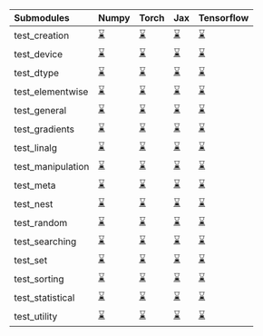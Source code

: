 | Submodules        | Numpy                                                                                                                           | Torch                                                                                                                           | Jax                                                                                                                             | Tensorflow                                                                                                                      |
|:------------------|:--------------------------------------------------------------------------------------------------------------------------------|:--------------------------------------------------------------------------------------------------------------------------------|:--------------------------------------------------------------------------------------------------------------------------------|:--------------------------------------------------------------------------------------------------------------------------------|
| test_creation     | <a href="https://github.com/unifyai/ivy/runs/7856057870?check_suite_focus=true" rel="noopener noreferrer" target="_blank">⌛</a> | <a href="https://github.com/unifyai/ivy/runs/7856059391?check_suite_focus=true" rel="noopener noreferrer" target="_blank">⌛</a> | <a href="https://github.com/unifyai/ivy/runs/7856061251?check_suite_focus=true" rel="noopener noreferrer" target="_blank">⌛</a> | <a href="https://github.com/unifyai/ivy/runs/7856062784?check_suite_focus=true" rel="noopener noreferrer" target="_blank">⌛</a> |
| test_device       | <a href="https://github.com/unifyai/ivy/runs/7856057961?check_suite_focus=true" rel="noopener noreferrer" target="_blank">⌛</a> | <a href="https://github.com/unifyai/ivy/runs/7856059490?check_suite_focus=true" rel="noopener noreferrer" target="_blank">⌛</a> | <a href="https://github.com/unifyai/ivy/runs/7856061330?check_suite_focus=true" rel="noopener noreferrer" target="_blank">⌛</a> | <a href="https://github.com/unifyai/ivy/runs/7856062888?check_suite_focus=true" rel="noopener noreferrer" target="_blank">⌛</a> |
| test_dtype        | <a href="https://github.com/unifyai/ivy/runs/7856058045?check_suite_focus=true" rel="noopener noreferrer" target="_blank">⌛</a> | <a href="https://github.com/unifyai/ivy/runs/7856059606?check_suite_focus=true" rel="noopener noreferrer" target="_blank">⌛</a> | <a href="https://github.com/unifyai/ivy/runs/7856061419?check_suite_focus=true" rel="noopener noreferrer" target="_blank">⌛</a> | <a href="https://github.com/unifyai/ivy/runs/7856062992?check_suite_focus=true" rel="noopener noreferrer" target="_blank">⌛</a> |
| test_elementwise  | <a href="https://github.com/unifyai/ivy/runs/7856058117?check_suite_focus=true" rel="noopener noreferrer" target="_blank">⌛</a> | <a href="https://github.com/unifyai/ivy/runs/7856059736?check_suite_focus=true" rel="noopener noreferrer" target="_blank">⌛</a> | <a href="https://github.com/unifyai/ivy/runs/7856061518?check_suite_focus=true" rel="noopener noreferrer" target="_blank">⌛</a> | <a href="https://github.com/unifyai/ivy/runs/7856063074?check_suite_focus=true" rel="noopener noreferrer" target="_blank">⌛</a> |
| test_general      | <a href="https://github.com/unifyai/ivy/runs/7856058182?check_suite_focus=true" rel="noopener noreferrer" target="_blank">⌛</a> | <a href="https://github.com/unifyai/ivy/runs/7856059917?check_suite_focus=true" rel="noopener noreferrer" target="_blank">⌛</a> | <a href="https://github.com/unifyai/ivy/runs/7856061620?check_suite_focus=true" rel="noopener noreferrer" target="_blank">⌛</a> | <a href="https://github.com/unifyai/ivy/runs/7856063173?check_suite_focus=true" rel="noopener noreferrer" target="_blank">⌛</a> |
| test_gradients    | <a href="https://github.com/unifyai/ivy/runs/7856058256?check_suite_focus=true" rel="noopener noreferrer" target="_blank">⌛</a> | <a href="https://github.com/unifyai/ivy/runs/7856060046?check_suite_focus=true" rel="noopener noreferrer" target="_blank">⌛</a> | <a href="https://github.com/unifyai/ivy/runs/7856061721?check_suite_focus=true" rel="noopener noreferrer" target="_blank">⌛</a> | <a href="https://github.com/unifyai/ivy/runs/7856063256?check_suite_focus=true" rel="noopener noreferrer" target="_blank">⌛</a> |
| test_linalg       | <a href="https://github.com/unifyai/ivy/runs/7856058346?check_suite_focus=true" rel="noopener noreferrer" target="_blank">⌛</a> | <a href="https://github.com/unifyai/ivy/runs/7856060159?check_suite_focus=true" rel="noopener noreferrer" target="_blank">⌛</a> | <a href="https://github.com/unifyai/ivy/runs/7856061806?check_suite_focus=true" rel="noopener noreferrer" target="_blank">⌛</a> | <a href="https://github.com/unifyai/ivy/runs/7856063351?check_suite_focus=true" rel="noopener noreferrer" target="_blank">⌛</a> |
| test_manipulation | <a href="https://github.com/unifyai/ivy/runs/7856058463?check_suite_focus=true" rel="noopener noreferrer" target="_blank">⌛</a> | <a href="https://github.com/unifyai/ivy/runs/7856060290?check_suite_focus=true" rel="noopener noreferrer" target="_blank">⌛</a> | <a href="https://github.com/unifyai/ivy/runs/7856061879?check_suite_focus=true" rel="noopener noreferrer" target="_blank">⌛</a> | <a href="https://github.com/unifyai/ivy/runs/7856063449?check_suite_focus=true" rel="noopener noreferrer" target="_blank">⌛</a> |
| test_meta         | <a href="https://github.com/unifyai/ivy/runs/7856058561?check_suite_focus=true" rel="noopener noreferrer" target="_blank">⌛</a> | <a href="https://github.com/unifyai/ivy/runs/7856060405?check_suite_focus=true" rel="noopener noreferrer" target="_blank">⌛</a> | <a href="https://github.com/unifyai/ivy/runs/7856061977?check_suite_focus=true" rel="noopener noreferrer" target="_blank">⌛</a> | <a href="https://github.com/unifyai/ivy/runs/7856063547?check_suite_focus=true" rel="noopener noreferrer" target="_blank">⌛</a> |
| test_nest         | <a href="https://github.com/unifyai/ivy/runs/7856058672?check_suite_focus=true" rel="noopener noreferrer" target="_blank">⌛</a> | <a href="https://github.com/unifyai/ivy/runs/7856060516?check_suite_focus=true" rel="noopener noreferrer" target="_blank">⌛</a> | <a href="https://github.com/unifyai/ivy/runs/7856062068?check_suite_focus=true" rel="noopener noreferrer" target="_blank">⌛</a> | <a href="https://github.com/unifyai/ivy/runs/7856063651?check_suite_focus=true" rel="noopener noreferrer" target="_blank">⌛</a> |
| test_random       | <a href="https://github.com/unifyai/ivy/runs/7856058769?check_suite_focus=true" rel="noopener noreferrer" target="_blank">⌛</a> | <a href="https://github.com/unifyai/ivy/runs/7856060642?check_suite_focus=true" rel="noopener noreferrer" target="_blank">⌛</a> | <a href="https://github.com/unifyai/ivy/runs/7856062185?check_suite_focus=true" rel="noopener noreferrer" target="_blank">⌛</a> | <a href="https://github.com/unifyai/ivy/runs/7856063757?check_suite_focus=true" rel="noopener noreferrer" target="_blank">⌛</a> |
| test_searching    | <a href="https://github.com/unifyai/ivy/runs/7856058873?check_suite_focus=true" rel="noopener noreferrer" target="_blank">⌛</a> | <a href="https://github.com/unifyai/ivy/runs/7856060710?check_suite_focus=true" rel="noopener noreferrer" target="_blank">⌛</a> | <a href="https://github.com/unifyai/ivy/runs/7856062288?check_suite_focus=true" rel="noopener noreferrer" target="_blank">⌛</a> | <a href="https://github.com/unifyai/ivy/runs/7856063857?check_suite_focus=true" rel="noopener noreferrer" target="_blank">⌛</a> |
| test_set          | <a href="https://github.com/unifyai/ivy/runs/7856058967?check_suite_focus=true" rel="noopener noreferrer" target="_blank">⌛</a> | <a href="https://github.com/unifyai/ivy/runs/7856060839?check_suite_focus=true" rel="noopener noreferrer" target="_blank">⌛</a> | <a href="https://github.com/unifyai/ivy/runs/7856062390?check_suite_focus=true" rel="noopener noreferrer" target="_blank">⌛</a> | <a href="https://github.com/unifyai/ivy/runs/7856063963?check_suite_focus=true" rel="noopener noreferrer" target="_blank">⌛</a> |
| test_sorting      | <a href="https://github.com/unifyai/ivy/runs/7856059055?check_suite_focus=true" rel="noopener noreferrer" target="_blank">⌛</a> | <a href="https://github.com/unifyai/ivy/runs/7856060967?check_suite_focus=true" rel="noopener noreferrer" target="_blank">⌛</a> | <a href="https://github.com/unifyai/ivy/runs/7856062484?check_suite_focus=true" rel="noopener noreferrer" target="_blank">⌛</a> | <a href="https://github.com/unifyai/ivy/runs/7856064038?check_suite_focus=true" rel="noopener noreferrer" target="_blank">⌛</a> |
| test_statistical  | <a href="https://github.com/unifyai/ivy/runs/7856059155?check_suite_focus=true" rel="noopener noreferrer" target="_blank">⌛</a> | <a href="https://github.com/unifyai/ivy/runs/7856061067?check_suite_focus=true" rel="noopener noreferrer" target="_blank">⌛</a> | <a href="https://github.com/unifyai/ivy/runs/7856062567?check_suite_focus=true" rel="noopener noreferrer" target="_blank">⌛</a> | <a href="https://github.com/unifyai/ivy/runs/7856064163?check_suite_focus=true" rel="noopener noreferrer" target="_blank">⌛</a> |
| test_utility      | <a href="https://github.com/unifyai/ivy/runs/7856059274?check_suite_focus=true" rel="noopener noreferrer" target="_blank">⌛</a> | <a href="https://github.com/unifyai/ivy/runs/7856061142?check_suite_focus=true" rel="noopener noreferrer" target="_blank">⌛</a> | <a href="https://github.com/unifyai/ivy/runs/7856062674?check_suite_focus=true" rel="noopener noreferrer" target="_blank">⌛</a> | <a href="https://github.com/unifyai/ivy/runs/7856064314?check_suite_focus=true" rel="noopener noreferrer" target="_blank">⌛</a> |
